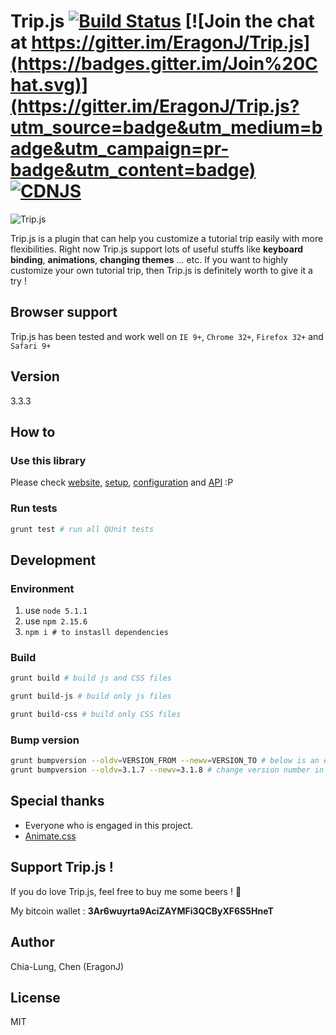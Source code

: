 # Trip.js [![Build Status](https://travis-ci.org/EragonJ/Trip.js.png?branch=master)](https://travis-ci.org/EragonJ/Trip.js) [![Join the chat at https://gitter.im/EragonJ/Trip.js](https://badges.gitter.im/Join%20Chat.svg)](https://gitter.im/EragonJ/Trip.js?utm_source=badge&utm_medium=badge&utm_campaign=pr-badge&utm_content=badge) [![CDNJS](https://img.shields.io/cdnjs/v/Trip.js.svg)](https://cdnjs.com/libraries/Trip.js)

![Trip.js](https://raw.github.com/EragonJ/Trip.js/master/public/img/logo-tiny.png "Trip.js")

Trip.js is a plugin that can help you customize a tutorial trip easily with more flexibilities. Right now Trip.js support lots of useful stuffs like **keyboard binding**, **animations**, **changing themes** ... etc. If you want to highly customize your own tutorial trip, then Trip.js is definitely worth to give it a try !

## Browser support

Trip.js has been tested and work well on `IE 9+`, `Chrome 32+`, `Firefox 32+` and `Safari 9+`

## Version

3.3.3

## How to

### Use this library

Please check [website](http://eragonj.github.io/Trip.js), [setup](http://eragonj.github.io/Trip.js/documentations/setup/index.html), [configuration](http://eragonj.github.io/Trip.js/documentations/configuration/index.html) and [API](http://eragonj.github.io/Trip.js/documentations/api/index.html) :P

### Run tests

```bash
grunt test # run all QUnit tests
```

## Development

### Environment

1. use `node 5.1.1`
2. use `npm 2.15.6`
3. `npm i # to instasll dependencies`

### Build

```bash
grunt build # build js and CSS files
```

```bash
grunt build-js # build only js files
```

```bash
grunt build-css # build only CSS files
```

### Bump version

```bash
grunt bumpversion --oldv=VERSION_FROM --newv=VERSION_TO # below is an example
grunt bumpversion --oldv=3.1.7 --newv=3.1.8 # change version number in src
```

## Special thanks

* Everyone who is engaged in this project.
* [Animate.css](http://daneden.github.io/animate.css/)

## Support Trip.js !

If you do love Trip.js, feel free to buy me some beers ! :beers:

My bitcoin wallet : **3Ar6wuyrta9AciZAYMFi3QCByXF6S5HneT**

## Author

Chia-Lung, Chen (EragonJ)

## License

MIT
